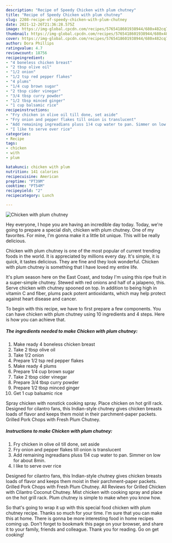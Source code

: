 ```yaml
---
description: "Recipe of Speedy Chicken with plum chutney"
title: "Recipe of Speedy Chicken with plum chutney"
slug: 2208-recipe-of-speedy-chicken-with-plum-chutney
date: 2021-12-26T21:36:28.575Z
image: https://img-global.cpcdn.com/recipes/5765418601938944/680x482cq70/chicken-with-plum-chutney-recipe-main-photo.jpg
thumbnail: https://img-global.cpcdn.com/recipes/5765418601938944/680x482cq70/chicken-with-plum-chutney-recipe-main-photo.jpg
cover: https://img-global.cpcdn.com/recipes/5765418601938944/680x482cq70/chicken-with-plum-chutney-recipe-main-photo.jpg
author: Dora Phillips
ratingvalue: 4.7
reviewcount: 18756
recipeingredient:
- "4 boneless chicken breast"
- "2 tbsp olive oil"
- "1/2 onion"
- "1/2 tsp red pepper flakes"
- "4 plums"
- "1/4 cup brown sugar"
- "2 tbsp cider vinegar"
- "3/4 tbsp curry powder"
- "1/2 tbsp minced ginger"
- "1 cup balsamic rice"
recipeinstructions:
- "Fry chicken in olive oil till done, set aside"
- "Fry onion and pepper flakes till onion is translucent"
- "Add remaining ingreadians pluss 1)4 cup water to pan. Simmer on low for about 8min."
- "I like to serve over rice"
categories:
- Recipe
tags:
- chicken
- with
- plum

katakunci: chicken with plum 
nutrition: 141 calories
recipecuisine: American
preptime: "PT39M"
cooktime: "PT54M"
recipeyield: "2"
recipecategory: Lunch

---
```



![Chicken with plum chutney](https://img-global.cpcdn.com/recipes/5765418601938944/680x482cq70/chicken-with-plum-chutney-recipe-main-photo.jpg)

Hey everyone, I hope you are having an incredible day today. Today, we're going to prepare a special dish, chicken with plum chutney. One of my favorites. For mine, I'm gonna make it a little bit unique. This will be really delicious.

Chicken with plum chutney is one of the most popular of current trending foods in the world. It is appreciated by millions every day. It's simple, it is quick, it tastes delicious. They are fine and they look wonderful. Chicken with plum chutney is something that I have loved my entire life.

It&#39;s plum season here on the East Coast, and today I&#39;m using this ripe fruit in a super-simple chutney. Stewed with red onions and half of a jalapeno, this. Serve chicken with chutney spooned on top. In addition to being high in vitamin C and fiber, plums pack potent antioxidants, which may help protect against heart disease and cancer.


To begin with this recipe, we have to first prepare a few components. You can have chicken with plum chutney using 10 ingredients and 4 steps. Here is how you can achieve that.

<!--inarticleads1-->

##### The ingredients needed to make Chicken with plum chutney:

1. Make ready 4 boneless chicken breast
1. Take 2 tbsp olive oil
1. Take 1/2 onion
1. Prepare 1/2 tsp red pepper flakes
1. Make ready 4 plums
1. Prepare 1/4 cup brown sugar
1. Take 2 tbsp cider vinegar
1. Prepare 3/4 tbsp curry powder
1. Prepare 1/2 tbsp minced ginger
1. Get 1 cup balsamic rice


Spray chicken with nonstick cooking spray. Place chicken on hot grill rack. Designed for cilantro fans, this Indian-style chutney gives chicken breasts loads of flavor and keeps them moist in their parchment-paper packets. Grilled Pork Chops with Fresh Plum Chutney. 

<!--inarticleads2-->

##### Instructions to make Chicken with plum chutney:

1. Fry chicken in olive oil till done, set aside
1. Fry onion and pepper flakes till onion is translucent
1. Add remaining ingreadians pluss 1)4 cup water to pan. Simmer on low for about 8min.
1. I like to serve over rice


Designed for cilantro fans, this Indian-style chutney gives chicken breasts loads of flavor and keeps them moist in their parchment-paper packets. Grilled Pork Chops with Fresh Plum Chutney. All Reviews for Grilled Chicken with Cilantro Coconut Chutney. Mist chicken with cooking spray and place on the hot grill rack. Plum chutney is simple to make when you know how. 

So that's going to wrap it up with this special food chicken with plum chutney recipe. Thanks so much for your time. I'm sure that you can make this at home. There is gonna be more interesting food in home recipes coming up. Don't forget to bookmark this page on your browser, and share it to your family, friends and colleague. Thank you for reading. Go on get cooking!
